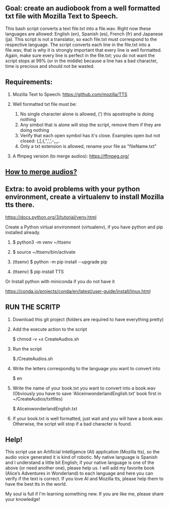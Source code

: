 ## Goal: create an audiobook from a well formatted txt file with Mozilla Text to Speech.

This bash script converts a text file.txt into a file.wav. Right now these languages are allowed: English (en), Spanish (es), French (fr) and Japanese (ja). This script is not a translator, so each file.txt must correspond to the respective language. The script converts each line in the file.txt into a file.wav, that is why it is strongly important that every line is well formatted. Again, make sure every line is perfect in the file.txt; you do not want the script stops at 99% (or in the middle) because a line has a bad character, time is precious and should not be wasted.

## Requirements:

1. Mozilla Text to Speech: https://github.com/mozilla/TTS

2. Well formatted txt file must be:
   1. No single character alone is allowed, (’) this apostrophe is doing nothing
   2. Any simbol that is alone will stop the script, remove them if they are doing nothing
   3. Verify that each open symbol has it's close. Examples open but not closed: (,[,{,",',’,-,_,.
   4. Only a txt extension is allowed, rename your file as "fileName.txt"

3. A ffmpeg version (to merge audios): https://ffmpeg.org/

## [How to merge audios?](MergeAudios.md)


## Extra: to avoid problems with your python environment, create a virtualenv to install Mozilla tts there.

https://docs.python.org/3/tutorial/venv.html


Create a Python virtual environment (virtualenv), if you have python and pip installed already.

1. $ python3 -m venv ~/ttsenv

2. $ source ~/ttsenv/bin/activate

3. (ttsenv) $ python -m pip install --upgrade pip

4. (ttsenv) $ pip install TTS


Or Install python with miniconda if you do not have it

https://conda.io/projects/conda/en/latest/user-guide/install/linux.html


## RUN THE SCRITP

1. Download this git project (folders are required to have everything pretty)

2. Add the execute action to the script

   $ chmod -v +x CreateAudios.sh

3. Run the script

   $./CreateAudios.sh

4. Write the letters correspondig to the language you want to convert into

   $ en

5. Write the name of your book.txt you want to convert into a book.wav (Obviously you have to save 'AliceinwonderlandEnglish.txt' book first in ~/CreateAudios/txtfiles)

   $ AliceinwonderlandEnglish.txt

6. If your book.txt is well formatted, just wait and you will have a book.wav. Otherwise, the script will stop if a bad character is found.


## Help!

This script use an Artificial Intelligence (AI) application (Mozilla tts), so the audio voice generated it is kind of robotic. My native language is Spanish and I understand a little bit English; if your native language is one of the above (or need another one), please help us. I will add my favorite book (Alice’s Adventures in Wonderland) to each language and here you can verify if the text is correct. If you love AI and Mozilla tts, please help them to have the best tts in the world.

My soul is full if I'm learning something new. If you are like me, please share your knowledge!
